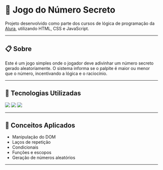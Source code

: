 # 🎯 Jogo do Número Secreto

Projeto desenvolvido como parte dos cursos de lógica de programação da [Alura](https://www.alura.com.br/), utilizando HTML, CSS e JavaScript.

---

## 📋 Sobre

Este é um jogo simples onde o jogador deve adivinhar um número secreto gerado aleatoriamente. O sistema informa se o palpite é maior ou menor que o número, incentivando a lógica e o raciocínio.

---

## 🚀 Tecnologias Utilizadas

<div align="left">
  <img src="https://img.shields.io/badge/HTML5-E34F26?style=for-the-badge&logo=html5&logoColor=white"/>
  <img src="https://img.shields.io/badge/CSS3-1572B6?style=for-the-badge&logo=css3&logoColor=white"/>
  <img src="https://img.shields.io/badge/JavaScript-F7DF1E?style=for-the-badge&logo=javascript&logoColor=black"/>
</div>

---

## 🧠 Conceitos Aplicados

- Manipulação do DOM
- Laços de repetição
- Condicionais
- Funções e escopos
- Geração de números aleatórios

---
